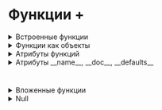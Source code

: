 # Функции +

<details>
  <summary>Встроенные функции</summary>

#
  <details>
  <summary>Математические</summary>

1. abs(n) - возвращает абсолютное значение (модуль) числа n. Аргументом может быть целое, вещественное или комплексное число. 
2. bin() - преобразует целое число в двоичную строку с префиксом 0b (13 -> 0b1101)
3. hex() - преобразует целое число в шестнадцатеричную строку с префиксом 0x (63 -> 0x3f)
4. oct() - преобразует целое число в восьмеричную строку с префиксом 0o (44 -> 0o54)
5. round() - используется для округления чисел. Она принимает два аргумента:

      - number - округляемое число
      - ndigits - кол-во знаков после запятой
      - Округляет в сторону четного числа

6. pow() - используется для возведения чисел в произвольную степень. Она может принимать три аргумента:

      - base — возводимое число
      - - exp — число, являющееся степенью
        - - mod — необязательный аргумент, число, на которое требуется произвести деление с остатком
#

</details>
<details>
  <summary>Типы данных</summary>

1. int() - возвращает целое число (тип int), созданное на основе числа или строки. Также функция имеет необязательный аргумент base — основание системы счисления, по умолчанию равное 10. Вызов без аргументов возвращает 0.

2. float() - возвращает вещественное число (тип float), созданное на основе числа или строки. Вызов без аргументов возвращает 0.0.

3. complex() - используется для создания комплексного числа (тип complex). Она может принимать два аргумента:

      - real — число или строка. Если число, то оно представляет действительную часть комплексного числа
      - - imag — только число, мнимая часть комплексного числа; по умолчанию равняется нулю

`[Функция преобразует строку с записью комплексного числа в комплексное число или возвращает комплексное число со значением переданных аргументов: действительной и мнимой частью. Вызов без аргументов возвращает 0j.`]

4. bool() - возвращает логическое значение переданного объекта. Объект будет возвращать False, если:

      - объект пуст — [], (), {}
      - объект — False
      - объект равен 0
      - объект — None

5. str() - возвращает строковое представление объекта (тип str). Вызов без аргументов возвращает пустую строку.

6. list() - преобразует итерируемый объект в список (тип list). Вызов без аргументов возвращает пустой список.

7. tuple() - преобразует итерируемый объект в кортеж (тип tuple). Вызов без аргументов возвращает пустой кортеж.

8. set() - преобразует итерируемый объект в множество (тип set). Вызов без аргументов возвращает пустое множество.

9. frozenset() - преобразует итерируемый объект в неизменяемое множество (тип frozenset). Вызов без аргументов возвращает пустое неизменяемое множество.

10. dict() - преобразует последовательность пар ключ-значение в словарь (тип dict). Если ключами являются обыкновенные строки, то пары ключ-значение можно указывать в виде именованных аргументов. Вызов без аргументов возвращает пустой словарь.
#

</details>
<details>
  <summary>Строковые функции</summary>

1. ord() - возвращает число, представляющее позицию переданного символа в таблице Unicode.

2. chr() - возвращает символ, чья позиция в таблице Unicode соответствует переданному числу.
#

</details>
<details>
  <summary>Функции работающие с последовательностями</summary>

1. min() - возвращает наименьшее значение элемента итерируемого объекта или самое маленькое из двух или более переданных позиционных аргументов. Также функция min() может принимать два необязательных аргумента

      - key — функция сортировки
      - default — значение по умолчанию, если итерируемый объект окажется пустым

2. max() - возвращает наибольшее значение элемента итерируемого объекта или самое большое из двух или более переданных позиционных аргументов. Также функция min() может принимать два необязательных аргумента

      - key — функция сортировки
      - default — значение по умолчанию, если итерируемый объект окажется пустым

3. len() - возвращает количество элементов в объекте. Объект может быть строкой, списком, кортежем, словарем, множеством или объектом типа range. 

4. sum() - возвращает сумму элементов переданного итерируемого объекта. Также функция имеет необязательный аргумент start — начальное значение для суммы (не может быть строкой), по умолчанию равное нулю.

5. reversed() - возвращает обратный итератор, который перебирает элементы оригинала в обратном порядке.

6. sorted() - возвращает список (тип list) с отсортированными элементами переданного итерируемого объекта. При совпадении значений элементов сохраняется их исходный порядок следования. Также функция имеет два необязательных аргумента:

      - key — функция сортировки
      - reverse — если установлено значение True, то элементы списка сортируются по убыванию

7. all() - возвращает значение True, если все элементы в итерируемом объекте истинны, в противном случае она возвращает значение False.

8. any() - возвращает значение False, если все элементы в итерируемом объекте ложны, в противном случае она возвращает значение True.

9. enumerate() - возвращает итератор кортежей, которые состоят из индекса элемента и самого элемента переданного итерируемого объекта. Также функция имеет необязательный аргумент start —  начальное значение индекса, по умолчанию равное нулю.

10. range() - используется для генерации арифметической последовательности целых чисел с заданным шагом. Возвращает объект типа range. Она может принимать три аргумента:

       - start — начало последовательности (включительно)
       - stop — конец последовательности (не включительно)
       - step — шаг последовательности

11. zip() - возвращает итератор кортежей, который объединяет элементы каждой из переданных последовательностей. Количество передаваемых последовательностей может быть произвольным.
#

</details>
<details>
  <summary>Другие функции</summary>

1. id() - возвращает уникальный идентификатор для указанного объекта.
2. input() - ввод пользовательских данных из консоли.
3. isinstance() - проверяет принадлежность объекта к заданному типу
4. open() - открывает файл для чтения или записи.
5. print() - вывод пользовательских данных в текстовый поток.
6. type() - возвращает тип данных, к которому относится переданный объект.
7. hasattr(obj, atr_name) - встроенная функция, которая проверяет, есть ли у объекта указанный атрибут. Возвращает True/False. Принимает два аргумента - проверяемую функци, атрибут наличие которого проверяется. 

----------------------------------------------------------------------------------------------------------------------------------------------------------------------
7. calleble() - проверяет, является ли переданный объект вызываемым. Это означает, что можно ли вызвать объект как функцию. Функция callable() возвращает True, если объект вызываем (функция, метод или объект с реализованным методом __call__), и False в противном случае.

8. hasattr(obj, atr_name) - проверяет, имеет ли объект определённый атрибут.  

9. hash() - используется для вычисления хеш-значения (хеш-кода) для  неизменяемого (хэшируемого ) объекта. Хеш-значение - это числовое значение фиксированной длины, которое является уникальным для каждого уникального объекта.

10. help() - используется для получения документации по указанному модулю, функции или другому объекту. Вызов без аргументов запускает интерактивную справочную систему в консоли интерпретатора (для выхода используйте quit)

11. repr() - возвращает "официальное», понятное интерпретатору, строковое представление объекта, которое может быть использовано для воссоздания этого объекта с помощью функции eval(), если это возможно.
----------------------------------------------------------------------------------------------------------------------------------------------------------------------
<details>
  <summary>Функция eval</summary>
6. eval() -  Выполняет одну строку кода Python, которая должна быть выражением, переданным в качестве аргумента в виде строки. 

      - возвращает результат вычисления переданного ей выражения, и этот результат может быть сохранен для дальнейшего использования.
      - Выполнение кода через eval() может быть медленнее, чем напрямую написанный код, потому что строка сначала должна быть интерпретирована и выполнена во время выполнения программы.

`[Для выполнения строки-выражения, функция eval() совершает следующие шаги:`]
1. Парсит (parse) выражение
2. Компилирует (compile) выражение в байт-код
3. Вычисляет (evaluate) значение выражения
4. Возвращает (return) результат вычисления

`[Выражения, передаваемые в качестве аргумента функции eval(), имеют доступ ко всем встроенным функциям Python`]

```
expression1 = "print('Привет из функции eval()’)».   #Привет из функции eval()
expression2 = "len([1, 1, 1, 1, 1])».   #5
```
   - Выражения, передаваемые в качестве аргумента функции eval(), имеют доступ ко всем локальным и глобальным переменным.
   - Не все языковые конструкции являются выражениями (expression). Операторами, которые нельзя использовать в качестве выражений, являются, например, while, for, if, def, import, class, raise и т.д.

`[С помощью функции eval() можно парсить объекты, то есть преобразовывать из строки в реальные Python объекты.`]

```
list_data = eval("['Python', 'C#', 'Java']")
tuple_data = eval('(1, 2, 3, 4, 5)')
dict_data = eval("{1: 'January', 2: 'February'}")

print(type(list_data), len(list_data)).  #<class 'list'> 3
print(type(tuple_data), max(tuple_data)).  #<class 'tuple'> 5
print(type(dict_data), dict_data[2]).  #<class 'dict'> February
```
</details>
<details>
  <summary>Функция exec</summary>

7. exec() - Выполняет блок кода Python, который может включать несколько строк и не ограничен одним выражением. Не возвращает значение (всегда возвращает None). Но позволяет обращаться к участкам выполненного кода. 

      - Выполнение кода: exec() принимает строку с кодом Python и выполняет её.
      - Возвращаемое значение: exec() всегда возвращает None.
      - Доступ к переменным: Переменные и функции, созданные или изменённые в ходе выполнения кода, остаются доступными в текущем пространстве имён или в указанных глобальных и локальных пространствах имён.

`[На exec() нельзя ссылаться как на переменную. 
 exec() — это функция, которая выполняет код. Она не сохраняет сам код или результат выполнения кода в виде объекта, к которому можно было бы обратиться позднее.
 Вместо этого, результаты выполнения кода сохраняются в текущем пространстве имен.`]

Синтаксис:
```
exec(source, globals=None, locals=None, /)
```

Где:

   - source - строка с программным кодом для выполнения.
   - lobals (необязательный) - словарь, представляющий глобальное пространство имен.
   - locals (необязательный) - словарь, представляющий локальное пространство имен.

```
globals_dict = {'x': 10}

exec('print(x)', globals_dict)  # Выполнение в пользовательском глобальном пространстве имен

locals_dict = {'y': 20}

exec('print(y)', {}, locals_dict)  # Выполнение в пользовательском локальном пространстве имен
```


В первом случае переданный словарь globals_dict определяется как глобальное пространство имен, а во втором случае словарь locals_dict определяется как локальное пространство имен.
Иными словами, в первом случае код, переданный в exec(), будет выполняться в контексте, где globals_dict будет интерпретирован как глобальное пространство имен, а второй случай определяет локальное пространство имен для выполнения переданного кода.

#

</details>

#

</details>



</details>













<details>
  <summary>Функции как объекты</summary>

1. Функции Являются объектами
2. Функции можно записывать в переменную
```
def my_func():
    return 17

input = my_func
num = input()
print(num)
```

3. Кастомная функция может принимать произвольное кол-во аргументов 
```
def nop(*rest, **kwargs):
    pass                               # заглушка, функция ничего не делает

print = nop
print('Привет', 'мир')
print('Stepik', 'Beegeek', 'Python', sep='*', end='')
print('Stepik', 'Beegeek', 'Python', delimeter='-', endline='\n')
```
- Оригинальная функция print() принимает не любые именованные аргументы, а только небольшой список
- функция nop() же (а значит, и переопределенная функция print()) — абсолютно любые.


4. Функции можно хранить в структурах даных:

```
def avg(nums):
    return sum(nums)/len(nums)

funcs = [len, sum, min, avg]

primes = [2, 3, 5, 7, 11]

for func in funcs:
    print(func(primes))
```
Выводит:
```
5
28
2
5.6
```


5. Можно использовать методы, как обычные функции. Для этого нужно указать название типа, затем точку и название метода: type.method
```
text = 'hello'
numbers = [1, 2, 3]

text_upper = str.upper(text)
list.append(numbers, 4)

print(text_upper)
print(numbers)
```
Выведет:
```
HELLO
[1, 2, 3, 4]
```
#

</details>
<details>
  <summary>Атрибуты функций</summary>

В Python функции являются объектами, и как у любого объекта, у них могут быть атрибуты. 

- Атрибут функции — это переменная, которая прикрепляется к объекту функции и может использоваться для хранения дополнительной информации, связанной с функцией.

1. Инициализация атрибута функции: Атрибут функции инициализируется сразу после определения функции. Это нужно для того, чтобы атрибут был доступен до первого вызова функции.
3. Использование атрибута внутри функции:

- Внутри функции атрибут используется так же, как любой другой объект того же типа (список, строка, множество и т.д.).

<details>
  <summary>Пример с множеством (set)</summary>

```
def polynom(x):
    n = x ** 2 + 1
    polynom.values.add(n)  # Используем метод add для добавления элемента в множество
    return n

# Инициализация атрибута values как пустого множества
polynom.values = set()

# Вызов функции и использование атрибута
print(polynom(5))        # Выводит: 26
print(polynom.values)    # Выводит: {26}

print(polynom(3))        # Выводит: 10
print(polynom.values)    # Выводит: {10, 26}
```
#

</details>

<details>
  <summary>Пример со списком (list)</summary>

```
def add_to_list(x):
    add_to_list.values.append(x)  # Используем метод append для добавления элемента в список

# Инициализация атрибута values как пустого списка
add_to_list.values = []

# Вызов функции и использование атрибута
add_to_list(5)
print(add_to_list.values)  # Выводит: [5]

add_to_list(3)
print(add_to_list.values)  # Выводит: [5, 3]
```
#

</details>

<details>
  <summary>Пошаговый разбор</summary>

Пошаговый разбор
1. Определение функции: Определяем функцию, которая будет использовать атрибут.
2. Инициализация атрибута: Инициализируем атрибут функции сразу после ее определения, указывая тип объекта, который будет храниться в атрибуте (например, set, list, str).
3. Использование атрибута внутри функции: Внутри функции работаем с атрибутом так, как будто это стандартный объект соответствующего типа, используя его методы и операции.
4. В качестве атрибута может использоваться другая функция:
```
def main_function(x):
    result = x ** 2 + 1
    print("Main function result:", result)
    if hasattr(main_function, 'helper_function'):
        main_function.helper_function(result)
    return result

def helper_function(y):
    print("Helper function received:", y)

# Присваиваем другую функцию как атрибут
main_function.helper_function = helper_function

# Вызов основной функции
main_function(5)
```
#

</details>

 
`[hasattr()]` - встроенная функция, которая проверяет, есть ли у объекта указанный атрибут. Возвращает True/False. Принимает два аргумента - проверяемую функци, атрибут наличие которого проверяется. 

#

</details>
<details>
  <summary>Атрибуты __name__, __doc__, __defaults__</summary>

`[Четыре важных атрибута функций]`

   * __name__ — имя функции
   *  __doc__ — строка документации
   *  __defaults__ — кортеж с аргументами по умолчанию
   *  __dict__ - У объектов функций есть дополнительный атрибут __dict__, являющийся словарем и использующийся для динамического наделения функций дополнительным функционалом.


`[Устанавливать и получать значения из данного атрибута можно, используя два синтаксиса]`

   - В стиле словаря: func.__dict__['attr'] = value
   - Через точечную нотацию: func.attr = value 

<details>
  <summary>Пример</summary>

```
def func(name, language='Python', year=1992):
    pass

print(func.__name__)          # имя функции
print(func.__doc__)           # строка документации
print(func.__defaults__)      # кортеж с аргументами по умолчанию
```
Выведет:
```
func
None
('Python', 1992)
```

#

</details>

`[Строка документации (docstring) — это строковый литерал, который расположен сразу за объявлением функции]`

<details>
  <summary>Пример</summary>
  
Приведенный ниже код:
```
print(abs.__doc__)
print(str.lower.__doc__)
```
выводит:

Return the absolute value of the argument.
Return a copy of the string converted to lowercase.

#

</details>

`[Основное назначение комментариев – пояснить что делает код, как он работает]`

`[Основное назначение строк документации – описать в целом для чего предназначен объект, какие аргументы принимает, и что возвращает]`

<details>
  <summary>Пример</summary>

Приведенный ниже код: 
```
def square(n):
    '''Принимает число и возвращает его квадрат.'''
    return n**2

def average(*args):
    '''Принимает несколько чисел и возвращает их среднее арифметическое значение.'''
    return sum(args)/len(args)

print(square.__doc__)
print(average.__doc__)
```

Выводит:
Принимает число и возвращает его квадрат.
Принимает несколько чисел и возвращает их среднее арифметическое значение.

#

</details>

`[Мы можем использовать как тройные двойные кавычки """, так и тройные одинарные кавычки ''' для создания строк документации. Тройные кавычки используются для многострочных строк.]`  
`[В строку документации попадает только первая строка после определения функции (инструкция def)]`

При описании строки документации обычно описывают типы принимаемых аргументов и возвращаемое значение функции. 

Рассмотрим функцию multiplier(), которая принимает два числа (int, float) и возвращает их произведение.

```
def multiplier(num1, num2):
    """Перемножает два числа и возвращает их произведение.
    :параметр num1: int, float, первое число в произведении;
    :параметр num2: int, float, второе число в произведении;
    :возвращаемое значение: int, float, произведение двух чисел.
    """
    return num1 * num2
```

#

</details>

#
#













<details>
  <summary>Вложенные функции</summary>

#

<details>
  <summary>Замыкание</summary>

`[Замыкание]` — это функция, которая запоминает и сохраняет в своём состоянии значения переменных из окружающей области видимости, даже после того как эта область завершила своё выполнение. Это позволяет функции использовать и изменять эти переменные при последующих вызовах, обеспечивая сохранение контекста выполнения.

<details>
  <summary>Шаблонный пример замыкания</summary>
 Пример кода:
  
```
def up_func(n):                 # Определение внешней функции с параметром n
    def dawn_func(m):       # Определение внутренней функции с параметром m
        return m * n               # Внутренняя функция использует параметр n из внешней функции
    return dawn_func         # Внешняя функция возвращает внутреннюю (создание замыкания)

example = up_func(2)      # Вызов внешней функции с аргументом 2, создание замыкания
result = example(5)          # Вызов внутренней функции через замыкание с аргументом 5
print(result)                       # Вывод результата: 10

```
Подробное объяснение шаблона
1. Определение внешней функции up_func:
    * Функция up_func принимает один аргумент n.
2. Определение внутренней функции dawn_func:
    * Внутри up_func определяется функция dawn_func, которая принимает аргумент m и использует n из внешней функции.
3. Создание замыкания:
    * Внутренняя функция dawn_func "замыкается" на значение n, переданное в up_func.
    * Когда up_func возвращает dawn_func, создается замыкание, которое сохраняет значение n.
4. Присваивание замыкания переменной:
    * example = up_func(2) создает замыкание, где n равно 2, и присваивает это замыкание переменной example.
5. Вызов замыкания:
    * Когда вызывается example(5), фактически вызывается функция dawn_func, которая использует сохраненное значение n (2) и переданное значение m (5).
6. Результат выполнения:
    * Внутренняя функция выполняет умножение m * n (5 * 2) и возвращает результат (10).

#

</details>
<details>
  <summary>Другой пример закрепления</summary>

Пример кода:

```
def greeting_creator(greeting):          # Определение внешней функции с параметром greeting
    def greet(name):                     # Определение внутренней функции с параметром name
        return f"{greeting}, {name}!"    # Внутренняя функция использует параметр greeting из внешней функции
    return greet                         # Внешняя функция возвращает внутреннюю (создание замыкания)

# Вызов внешней функции с аргументом 'Hello', через присвоение ее переменной создание замыкания
hello_greeter = greeting_creator('Hello')

# Вызов внешней функции с аргументом 'Goodbye', через присвоение ее переменной создание замыкания
goodbye_greeter = greeting_creator('Goodbye')

# Вызов внутренней функции через замыкание с аргументом 'Alice'
print(hello_greeter("Alice"))   # Output: Hello, Alice!

# Вызов внутренней функции через замыкание с аргументом 'Bob'
print(goodbye_greeter("Bob"))   # Output: Goodbye, Bob!

```

Пояснение шагов с обновленными комментариями
1. Определение внешней функции:
    * def greeting_creator(greeting): — Определяет внешнюю функцию greeting_creator, которая принимает один аргумент greeting.
2. Определение внутренней функции:
    * def greet(name): — Определяет внутреннюю функцию greet, которая принимает один аргумент name.
    * return f"{greeting}, {name}!" — Внутренняя функция использует переменную greeting из внешней функции для создания строки приветствия.
3. Возвращение внутренней функции:
    * return greet — Внешняя функция возвращает внутреннюю функцию greet, создавая замыкание, которое сохраняет значение greeting.
4. Создание замыканий через присвоение переменным:
    * hello_greeter = greeting_creator('Hello') — Вызов внешней функции с аргументом 'Hello' и присвоение результата переменной, создавая замыкание с сохранением значения greeting = 'Hello'.
    * goodbye_greeter = greeting_creator('Goodbye') — Вызов внешней функции с аргументом 'Goodbye' и присвоение результата переменной, создавая замыкание с сохранением значения greeting = 'Goodbye'.
5. Вызов замыканий:
    * hello_greeter("Alice") — Вызов внутренней функции через замыкание с аргументом name = 'Alice', результатом будет строка 'Hello, Alice!'.
    * goodbye_greeter("Bob") — Вызов внутренней функции через замыкание с аргументом name = 'Bob', результатом будет строка 'Goodbye, Bob!'.

#

</details>

#

</details>

</details>


























<details>
  <summary>Null</summary>


</details>





